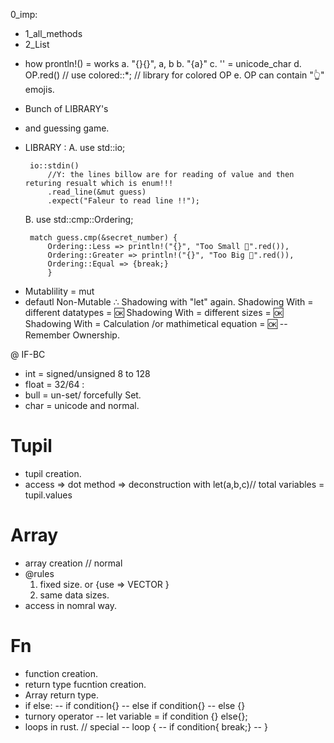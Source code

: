 0_imp:

- 1_all_methods
- 2_List

<!-- Y: chapter_1: -->

- how prontln!() = works
  a. "{}{}", a, b
  b. "{a}"
  c. '' = unicode_char
  d. OP.red() // use colored::\*; // library for colored OP
  e. OP can contain "👆" emojis.

<!-- Y: chapter_2_guessing_game -->

- Bunch of LIBRARY's
- and guessing game.
- LIBRARY :
  A. use std::io;

       io::stdin()
           //Y: the lines billow are for reading of value and then returing resualt which is enum!!!
           .read_line(&mut guess)
           .expect("Faleur to read line !!");

  B. use std::cmp::Ordering;

       match guess.cmp(&secret_number) {
           Ordering::Less => println!("{}", "Too Small 🔽".red()),
           Ordering::Greater => println!("{}", "Too Big 🔼".red()),
           Ordering::Equal => {break;}
           }

<!-- Y: chapter_3_1_variable_mutabliity -->

- Mutablility = mut
- defautl Non-Mutable
  ∴ Shadowing with "let" again.
  Shadowing With = different datatypes = 🆗
  Shadowing With = different sizes = 🆗
  Shadowing With = Calculation /or mathimetical equation = 🆗
  -- Remember Ownership.

<!-- Y: chapter_3_2_data_types_scaller  -->

@ IF-BC

- int = signed/unsigned 8 to 128
- float = 32/64 :
- bull = un-set/ forcefully Set.
- char = unicode and normal.

<!-- Y: chapter_3_3_datatypes_compound -->

# Tupil

- tupil creation.
- access
  => dot method
  => deconstruction with let(a,b,c)// total variables = tupil.values

# Array

- array creation // normal
- @rules
  1.  fixed size. or {use => VECTOR }
  2.  same data sizes.
- access in nomral way.

# Fn

- function creation.
- return type fucntion creation.
- Array return type.
- if else:
  -- if condition{}
  -- else if condition{}
  -- else {}
- turnory operator
  -- let variable = if condition {} else{};
- loops in rust. // special
  -- loop {
  -- if condition{ break;}
  -- }

<!-- Y: chapter_3_3_datatypes_compound -->
